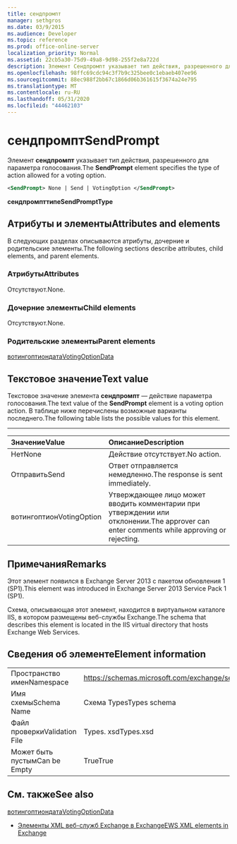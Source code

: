 ```yaml
---
title: сендпромпт
manager: sethgros
ms.date: 03/9/2015
ms.audience: Developer
ms.topic: reference
ms.prod: office-online-server
localization_priority: Normal
ms.assetid: 22cb5a30-75d9-49a8-9d98-255f2e8a722d
description: Элемент Сендпромпт указывает тип действия, разрешенного для параметра голосования.
ms.openlocfilehash: 98ffc69cdc94c3f7b9c325bee0c1ebaeb407ee96
ms.sourcegitcommit: 88ec988f2bb67c1866d06b361615f3674a24e795
ms.translationtype: MT
ms.contentlocale: ru-RU
ms.lasthandoff: 05/31/2020
ms.locfileid: "44462103"
---
```

# <a name="sendprompt"></a><span data-ttu-id="75650-103">сендпромпт</span><span class="sxs-lookup"><span data-stu-id="75650-103">SendPrompt</span></span>

<span data-ttu-id="75650-104">Элемент **сендпромпт** указывает тип действия, разрешенного для параметра голосования.</span><span class="sxs-lookup"><span data-stu-id="75650-104">The **SendPrompt** element specifies the type of action allowed for a voting option.</span></span> 
  
```XML
<SendPrompt> None | Send | VotingOption </SendPrompt>
```

 <span data-ttu-id="75650-105">**сендпромпттипе**</span><span class="sxs-lookup"><span data-stu-id="75650-105">**SendPromptType**</span></span>
## <a name="attributes-and-elements"></a><span data-ttu-id="75650-106">Атрибуты и элементы</span><span class="sxs-lookup"><span data-stu-id="75650-106">Attributes and elements</span></span>

<span data-ttu-id="75650-107">В следующих разделах описываются атрибуты, дочерние и родительские элементы.</span><span class="sxs-lookup"><span data-stu-id="75650-107">The following sections describe attributes, child elements, and parent elements.</span></span>
  
### <a name="attributes"></a><span data-ttu-id="75650-108">Атрибуты</span><span class="sxs-lookup"><span data-stu-id="75650-108">Attributes</span></span>

<span data-ttu-id="75650-109">Отсутствуют.</span><span class="sxs-lookup"><span data-stu-id="75650-109">None.</span></span>
  
### <a name="child-elements"></a><span data-ttu-id="75650-110">Дочерние элементы</span><span class="sxs-lookup"><span data-stu-id="75650-110">Child elements</span></span>

<span data-ttu-id="75650-111">Отсутствуют.</span><span class="sxs-lookup"><span data-stu-id="75650-111">None.</span></span>
  
### <a name="parent-elements"></a><span data-ttu-id="75650-112">Родительские элементы</span><span class="sxs-lookup"><span data-stu-id="75650-112">Parent elements</span></span>

[<span data-ttu-id="75650-113">вотингоптиондата</span><span class="sxs-lookup"><span data-stu-id="75650-113">VotingOptionData</span></span>](votingoptiondata.md)
  
## <a name="text-value"></a><span data-ttu-id="75650-114">Текстовое значение</span><span class="sxs-lookup"><span data-stu-id="75650-114">Text value</span></span>

<span data-ttu-id="75650-115">Текстовое значение элемента **сендпромпт** — действие параметра голосования.</span><span class="sxs-lookup"><span data-stu-id="75650-115">The text value of the **SendPrompt** element is a voting option action.</span></span> <span data-ttu-id="75650-116">В таблице ниже перечислены возможные варианты последнего.</span><span class="sxs-lookup"><span data-stu-id="75650-116">The following table lists the possible values for this element.</span></span> 
  
****

|<span data-ttu-id="75650-117">**Значение**</span><span class="sxs-lookup"><span data-stu-id="75650-117">**Value**</span></span>|<span data-ttu-id="75650-118">**Описание**</span><span class="sxs-lookup"><span data-stu-id="75650-118">**Description**</span></span>|
|:-----|:-----|
|<span data-ttu-id="75650-119">Нет</span><span class="sxs-lookup"><span data-stu-id="75650-119">None</span></span>  <br/> |<span data-ttu-id="75650-120">Действие отсутствует.</span><span class="sxs-lookup"><span data-stu-id="75650-120">No action.</span></span>  <br/> |
|<span data-ttu-id="75650-121">Отправить</span><span class="sxs-lookup"><span data-stu-id="75650-121">Send</span></span>  <br/> |<span data-ttu-id="75650-122">Ответ отправляется немедленно.</span><span class="sxs-lookup"><span data-stu-id="75650-122">The response is sent immediately.</span></span>  <br/> |
|<span data-ttu-id="75650-123">вотингоптион</span><span class="sxs-lookup"><span data-stu-id="75650-123">VotingOption</span></span>  <br/> |<span data-ttu-id="75650-124">Утверждающее лицо может вводить комментарии при утверждении или отклонении.</span><span class="sxs-lookup"><span data-stu-id="75650-124">The approver can enter comments while approving or rejecting.</span></span>  <br/> |
   
## <a name="remarks"></a><span data-ttu-id="75650-125">Примечания</span><span class="sxs-lookup"><span data-stu-id="75650-125">Remarks</span></span>

<span data-ttu-id="75650-126">Этот элемент появился в Exchange Server 2013 с пакетом обновления 1 (SP1).</span><span class="sxs-lookup"><span data-stu-id="75650-126">This element was introduced in Exchange Server 2013 Service Pack 1 (SP1).</span></span>
  
<span data-ttu-id="75650-127">Схема, описывающая этот элемент, находится в виртуальном каталоге IIS, в котором размещены веб-службы Exchange.</span><span class="sxs-lookup"><span data-stu-id="75650-127">The schema that describes this element is located in the IIS virtual directory that hosts Exchange Web Services.</span></span>
  
## <a name="element-information"></a><span data-ttu-id="75650-128">Сведения об элементе</span><span class="sxs-lookup"><span data-stu-id="75650-128">Element information</span></span>

|||
|:-----|:-----|
|<span data-ttu-id="75650-129">Пространство имен</span><span class="sxs-lookup"><span data-stu-id="75650-129">Namespace</span></span>  <br/> |https://schemas.microsoft.com/exchange/services/2006/types  <br/> |
|<span data-ttu-id="75650-130">Имя схемы</span><span class="sxs-lookup"><span data-stu-id="75650-130">Schema Name</span></span>  <br/> |<span data-ttu-id="75650-131">Схема Types</span><span class="sxs-lookup"><span data-stu-id="75650-131">Types schema</span></span>  <br/> |
|<span data-ttu-id="75650-132">Файл проверки</span><span class="sxs-lookup"><span data-stu-id="75650-132">Validation File</span></span>  <br/> |<span data-ttu-id="75650-133">Types. xsd</span><span class="sxs-lookup"><span data-stu-id="75650-133">Types.xsd</span></span>  <br/> |
|<span data-ttu-id="75650-134">Может быть пустым</span><span class="sxs-lookup"><span data-stu-id="75650-134">Can be Empty</span></span>  <br/> |<span data-ttu-id="75650-135">True</span><span class="sxs-lookup"><span data-stu-id="75650-135">True</span></span>  <br/> |
   
## <a name="see-also"></a><span data-ttu-id="75650-136">См. также</span><span class="sxs-lookup"><span data-stu-id="75650-136">See also</span></span>



[<span data-ttu-id="75650-137">вотингоптиондата</span><span class="sxs-lookup"><span data-stu-id="75650-137">VotingOptionData</span></span>](votingoptiondata.md)


- [<span data-ttu-id="75650-138">Элементы XML веб-служб Exchange в Exchange</span><span class="sxs-lookup"><span data-stu-id="75650-138">EWS XML elements in Exchange</span></span>](ews-xml-elements-in-exchange.md)

